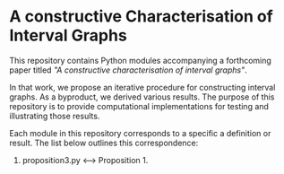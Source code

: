 # A constructive Characterisation of Interval Graphs

This repository contains Python modules accompanying a forthcoming paper titled _"A constructive characterisation of interval graphs"_.

In that work, we propose an iterative procedure for constructing interval graphs. As a byproduct, we derived various results. The purpose of this repository is to provide computational implementations for testing and illustrating those results. 

Each module in this repository corresponds to a specific a definition or result. The list below outlines this correspondence:
1. proposition3.py <--> Proposition 1.  
